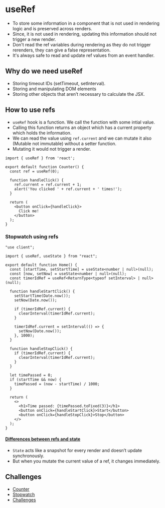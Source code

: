 # useRef

- To store some information in a component that is not used in rendering logic and is preserved across renders.
- Since, it is not used in rendering, updating this information should not trigger a new render.
- Don't read the ref variables during rendering as they do not trigger rerenders, they can give a false representation.
- It's always safe to read and update ref values from an event handler.

## Why do we need useRef

- Storing timeout IDs (setTimeout, setInterval).
- Storing and manipulating DOM elements
- Storing other objects that aren’t necessary to calculate the JSX.

## How to use refs

-  `useRef` hook is a function. We call the function with some intial value.
- Calling this function returns an object which has a current property which holds the information.
- We can read the value using `ref.current` and we can mutate it also (Mutable not immutable) without a setter function.
- Mutating it would not trigger a render.

``` tsx
import { useRef } from 'react';

export default function Counter() {
  const ref = useRef(0);

  function handleClick() {
    ref.current = ref.current + 1;
    alert('You clicked ' + ref.current + ' times!');
  }

  return (
    <button onClick={handleClick}>
      Click me!
    </button>
  );
}
```

### Stopwatch using refs

```tsx
"use client";

import { useRef, useState } from "react";

export default function Home() {
  const [startTime, setStartTime] = useState<number | null>(null);
  const [now, setNow] = useState<number | null>(null);
  const timerIdRef = useRef<ReturnType<typeof setInterval> | null>(null);

  function handleStartClick() {
    setStartTime(Date.now());
    setNow(Date.now());

    if (timerIdRef.current) {
      clearInterval(timerIdRef.current);
    }

    timerIdRef.current = setInterval(() => {
      setNow(Date.now());
    }, 1000);
  }

  function handleStopClick() {
    if (timerIdRef.current) {
      clearInterval(timerIdRef.current);
    }
  }

  let timePassed = 0;
  if (startTime && now) {
    timePassed = (now - startTime) / 1000;
  }

  return (
    <>
      <h1>Time passed: {timePassed.toFixed(3)}</h1>
      <button onClick={handleStartClick}>Start</button>
      <button onClick={handleStopClick}>Stop</button>
    </>
  );
}

```

#### [Differences between refs and state](https://react.dev/learn/referencing-values-with-refs#differences-between-refs-and-state)

- `State` acts like a snapshot for every render and doesn’t update synchronously.
- But when you mutate the current value of a ref, it changes immediately.


## Challenges

- [Counter](https://react.dev/learn/referencing-values-with-refs#differences-between-refs-and-state)
- [Stopwatch](https://react.dev/learn/referencing-values-with-refs#example-building-a-stopwatch)
- [Challenges](https://react.dev/learn/referencing-values-with-refs#challenges)
